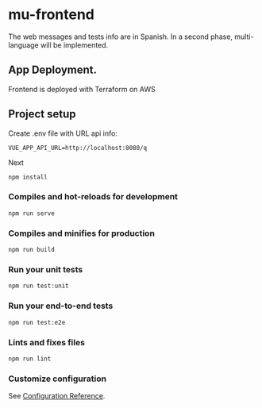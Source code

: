 # mu-frontend

The web messages and tests info are in Spanish. In a second phase, multi-language will be implemented.

## App Deployment.
Frontend is deployed with Terraform on AWS

## Project setup

Create .env file with URL api info:

```
VUE_APP_API_URL=http://localhost:8080/q
```

Next
```
npm install
```

### Compiles and hot-reloads for development
```
npm run serve
```

### Compiles and minifies for production
```
npm run build
```

### Run your unit tests
```
npm run test:unit
```

### Run your end-to-end tests
```
npm run test:e2e
```

### Lints and fixes files
```
npm run lint
```

### Customize configuration
See [Configuration Reference](https://cli.vuejs.org/config/).

